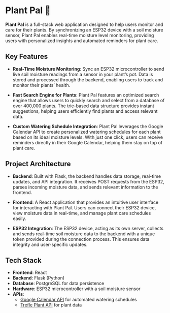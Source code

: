 # Plant Pal 🌱

**Plant Pal** is a full-stack web application designed to help users monitor and care for their plants. By synchronizing an ESP32 device with a soil moisture sensor, Plant Pal enables real-time moisture level monitoring, providing users with personalized insights and automated reminders for plant care.

## Key Features

- **Real-Time Moisture Monitoring**: Sync an ESP32 microcontroller to send live soil moisture readings from a sensor in your plant’s pot. Data is stored and processed through the backend, enabling users to track and monitor their plants’ health.
  
- **Fast Search Engine for Plants**: Plant Pal features an optimized search engine that allows users to quickly search and select from a database of over 400,000 plants. The trie-based data structure provides instant suggestions, helping users efficiently find plants and access relevant data.

- **Custom Watering Schedule Integration**: Plant Pal leverages the Google Calendar API to create personalized watering schedules for each plant based on its ideal moisture levels. With just one click, users can receive reminders directly in their Google Calendar, helping them stay on top of plant care.

## Project Architecture

- **Backend**: Built with Flask, the backend handles data storage, real-time updates, and API integration. It receives POST requests from the ESP32, parses incoming moisture data, and sends relevant information to the frontend.
  
- **Frontend**: A React application that provides an intuitive user interface for interacting with Plant Pal. Users can connect their ESP32 device, view moisture data in real-time, and manage plant care schedules easily.
  
- **ESP32 Integration**: The ESP32 device, acting as its own server, collects and sends real-time soil moisture data to the backend with a unique token provided during the connection process. This ensures data integrity and user-specific updates.

## Tech Stack

- **Frontend**: React
- **Backend**: Flask (Python)
- **Database**: PostgreSQL for data persistence
- **Hardware**: ESP32 microcontroller with a soil moisture sensor
- **APIs**:
  - [Google Calendar API](https://developers.google.com/calendar) for automated watering schedules
  - [Trefle Plant API](https://trefle.io/) for plant data


